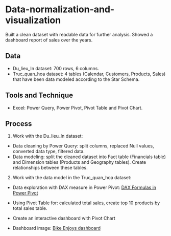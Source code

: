 # Data-normalization-and-visualization
Built a clean dataset with readable data for further analysis. Showed a dashboard report of sales over the years.
## Data
- Du_lieu_In dataset: 700 rows, 6 columns.
- Truc_quan_hoa dataset: 4 tables (Calendar, Customers, Products, Sales) that have been data modeled according to the Star Schema.
## Tools and Technique
- Excel: Power Query, Power Pivot, Pivot Table and Pivot Chart.
## Process
1. Work with the Du_lieu_In dataset:
- Data cleaning by Power Query: split columns, replaced Null values, converted data type, filtered data.
- Data modeling: split the cleaned dataset into Fact table (Financials table) and Dimension tables (Products and Geography tables). Create relationships between these tables.
2. Work with the data model in the Truc_quan_hoa dataset:
- Data exploration with DAX measure in Power Pivot: [DAX Formulas in Power Pivot](https://github.com/trieunh10-portfolio/Data-normalization-and-visualization/blob/main/DAX%20Formula%20in%20Power%20Pivot.md)
  
- Using Pivot Table for: calculated total sales, create top 10 products by total sales table.
- Create an interactive dashboard with Pivot Chart

- Dashboard image: [Bike Enjoys dashboard](https://github.com/trieunh10-portfolio/Data-normalization-and-visualization/blob/main/Bike%20Enjoys%20dashboard.jpg)
